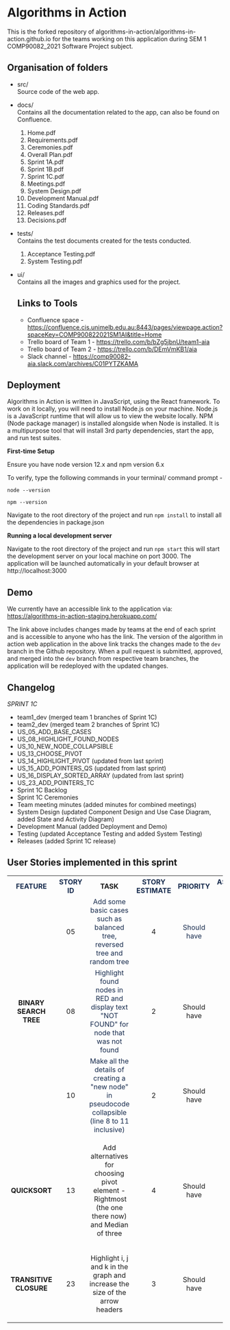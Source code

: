 # Algorithms in Action

This is the forked repository of algorithms-in-action/algorithms-in-action.github.io for the teams working on this application during SEM 1 COMP90082_2021 Software Project subject. 

## Organisation of folders

- src/\
    Source code of the web app.
- docs/\
    Contains all the documentation related to the app, can also be found on Confluence.
    1. Home.pdf
    2. Requirements.pdf
    3. Ceremonies.pdf
    4. Overall Plan.pdf
    5. Sprint 1A.pdf
    6. Sprint 1B.pdf
    7. Sprint 1C.pdf
    8. Meetings.pdf
    9. System Design.pdf
    10. Development Manual.pdf
    11. Coding Standards.pdf
    12. Releases.pdf
    13. Decisions.pdf
- tests/\
    Contains the test documents created for the tests conducted.
    1. Acceptance Testing.pdf
    2. System Testing.pdf
- ui/\
    Contains all the images and graphics used for the project.
    
   ## Links to Tools
   
   - Confluence space - https://confluence.cis.unimelb.edu.au:8443/pages/viewpage.action?spaceKey=COMP900822021SM1AI&title=Home
   - Trello board of Team 1 - https://trello.com/b/bZg5jbnU/team1-aia
   - Trello board of Team 2 - https://trello.com/b/DEmVmKB1/aia
   - Slack channel - https://comp90082-aia.slack.com/archives/C01PYTZKAMA

## Deployment

Algorithms in Action is written in JavaScript, using the React framework. To work on it locally, you will need to install Node.js on your machine. Node.js is a JavaScript runtime that will allow us to view the website locally. NPM (Node package manager) is installed alongside when Node is installed. It is a multipurpose tool that will install 3rd party dependencies, start the app, and run test suites.

**First-time Setup**

Ensure you have node version 12.x and npm version 6.x

To verify, type the following commands in your terminal/ command prompt -

`node --version`

`npm --version`

Navigate to the root directory of the project and run `npm install` to install all the dependencies in package.json

**Running a local development server**

Navigate to the root directory of the project and run `npm start` this will start the development server on your local machine on port 3000. The application will be launched automatically in your default browser at http://localhost:3000

## Demo

We currently have an accessible link to the application via: https://algorithms-in-action-staging.herokuapp.com/

The link above includes changes made by teams at the end of each sprint and is accessible to anyone who has the link. The version of the algorithm in action web application in the above link tracks the changes made to the `dev` branch in the Github repository. When a pull request is submitted, approved, and merged into the `dev` branch from respective team branches, the application will be redeployed with the updated changes.
   
   ## Changelog 
   
   *SPRINT 1C*
   
   - team1_dev (merged team 1 branches of Sprint 1C)
   - team2_dev (merged team 2 branches of Sprint 1C)
   - US_05_ADD_BASE_CASES
   - US_08_HIGHLIGHT_FOUND_NODES
   - US_10_NEW_NODE_COLLAPSIBLE
   - US_13_CHOOSE_PIVOT
   - US_14_HIGHLIGHT_PIVOT (updated from last sprint)
   - US_15_ADD_POINTERS_QS (updated from last sprint)
   - US_16_DISPLAY_SORTED_ARRAY (updated from last sprint)
   - US_23_ADD_POINTERS_TC
   - Sprint 1C Backlog
   - Sprint 1C Ceremonies
   - Team meeting minutes (added minutes for combined meetings)
   - System Design (updated Component Design and Use Case Diagram, added State and Activity Diagram)
   - Development Manual (added Deployment and Demo)
   - Testing (updated Acceptance Testing and added System Testing)
   - Releases (added Sprint 1C release)
   
## User Stories implemented in this sprint
<table class="relative-table wrapped confluenceTable"><colgroup><col style="width: 12.7425%;" /><col style="width: 5.6183%;" /><col style="width: 34.6945%;" /><col style="width: 7.52968%;" /><col style="width: 14.596%;" /><col style="width: 24.6742%;" /></colgroup><tbody><tr><th class="confluenceTh" style="text-align: center; width: 12.6939%;"><span style="color: #172b4d; text-decoration: none;">FEATURE</span></th><th class="confluenceTh" style="text-align: center; width: 5.57151%;"><span style="color: #172b4d; text-decoration: none;">STORY ID</span></th><th class="confluenceTh" style="text-align: center; width: 34.7501%;">TASK</th><th class="confluenceTh" style="text-align: center; width: 7.52441%;"><span style="color: #172b4d; text-decoration: none;">STORY ESTIMATE</span></th><th class="confluenceTh" style="text-align: center; width: 14.5893%;"><span style="color: #172b4d; text-decoration: none;">PRIORITY</span></th><th class="confluenceTh" style="text-align: center; width: 24.8133%;"><span style="color: #172b4d; text-decoration: none;">ASSIGNED TO</span></th></tr><tr><td class="confluenceTd" style="text-align: center; width: 12.6939%;" rowspan="3"><strong style="text-decoration: none; text-align: left;">BINARY SEARCH TREE</strong><br /><br /></td><td class="confluenceTd" style="text-align: center; width: 5.57151%;">05</td><td class="confluenceTd" style="text-align: center; width: 34.7501%;"><span style="color: #172b4d;">Add some basic cases such as balanced tree, reversed tree and random tree</span></td><td class="confluenceTd" style="text-align: center; width: 7.52441%;">4</td><td class="confluenceTd" style="text-align: center; width: 14.5893%;"><span style="color: #172b4d; text-decoration: none;">Should have</span></td><td class="confluenceTd" style="text-align: center; width: 24.8133%;">Team 2</td></tr><tr><td class="confluenceTd" style="text-align: center; width: 5.57151%;">08</td><td class="confluenceTd" style="text-align: center; width: 34.7501%;"><span style="color: #172b4d;">Highlight found nodes in RED and display text "NOT FOUND" for node that was not found</span></td><td class="confluenceTd" style="text-align: center; width: 7.52441%;">2</td><td class="confluenceTd" style="text-align: center; width: 14.5893%;">Should have</td><td class="confluenceTd" style="text-align: center; width: 24.8133%;">Team 2</td></tr><tr><td class="confluenceTd" style="text-align: center; width: 5.57151%;">10</td><td class="confluenceTd" style="text-align: center; width: 34.7501%;"><span style="color: #172b4d;">Make all the details of creating a "new node" in pseudocode collapsible (line 8 to 11 inclusive)</span></td><td class="confluenceTd" style="width: 7.52441%; text-align: center;">2</td><td class="confluenceTd" style="width: 14.5893%; text-align: center;">Should have</td><td class="confluenceTd" style="width: 24.8133%; text-align: center;">Team 2</td></tr><tr><td class="confluenceTd" style="text-align: center; width: 12.6939%;"><strong style="text-decoration: none; text-align: left;">QUICKSORT</strong></td><td class="confluenceTd" style="text-align: center; width: 5.57151%;">13</td><td class="confluenceTd" style="text-align: center; width: 34.7501%;"><p><span>Add alternatives for choosing pivot element -&nbsp;</span><span>Rightmost (the one there now) and&nbsp;</span>Median of three</p></td><td class="confluenceTd" style="text-align: center; width: 7.52441%;">4</td><td class="confluenceTd" style="text-align: center; width: 14.5893%;">Should have</td><td class="confluenceTd" style="text-align: center; width: 24.8133%;">Team 1</td></tr><tr><td class="confluenceTd" style="text-align: center; width: 12.6939%;"><strong style="text-decoration: none; text-align: left;">TRANSITIVE CLOSURE</strong></td><td class="confluenceTd" style="text-align: center; width: 5.57151%;">23</td><td class="confluenceTd" style="text-align: left; width: 34.7501%;"><p style="text-align: center;"><span>Highlight i, j and k in the graph and increase the size of the arrow headers</span></p></td><td class="confluenceTd" style="text-align: center; width: 7.52441%;">3</td><td class="confluenceTd" style="text-align: center; width: 14.5893%;">Should have</td><td class="confluenceTd" style="text-align: center; width: 24.8133%;">Team 1</td></tr></tbody></table>
